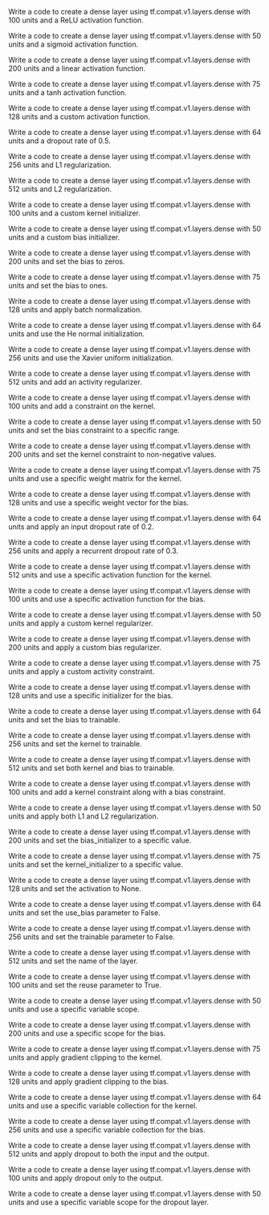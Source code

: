 Write a code to create a dense layer using tf.compat.v1.layers.dense with 100 units and a ReLU activation function.

Write a code to create a dense layer using tf.compat.v1.layers.dense with 50 units and a sigmoid activation function.

Write a code to create a dense layer using tf.compat.v1.layers.dense with 200 units and a linear activation function.

Write a code to create a dense layer using tf.compat.v1.layers.dense with 75 units and a tanh activation function.

Write a code to create a dense layer using tf.compat.v1.layers.dense with 128 units and a custom activation function.

Write a code to create a dense layer using tf.compat.v1.layers.dense with 64 units and a dropout rate of 0.5.

Write a code to create a dense layer using tf.compat.v1.layers.dense with 256 units and L1 regularization.

Write a code to create a dense layer using tf.compat.v1.layers.dense with 512 units and L2 regularization.

Write a code to create a dense layer using tf.compat.v1.layers.dense with 100 units and a custom kernel initializer.

Write a code to create a dense layer using tf.compat.v1.layers.dense with 50 units and a custom bias initializer.

Write a code to create a dense layer using tf.compat.v1.layers.dense with 200 units and set the bias to zeros.

Write a code to create a dense layer using tf.compat.v1.layers.dense with 75 units and set the bias to ones.

Write a code to create a dense layer using tf.compat.v1.layers.dense with 128 units and apply batch normalization.

Write a code to create a dense layer using tf.compat.v1.layers.dense with 64 units and use the He normal initialization.

Write a code to create a dense layer using tf.compat.v1.layers.dense with 256 units and use the Xavier uniform initialization.

Write a code to create a dense layer using tf.compat.v1.layers.dense with 512 units and add an activity regularizer.

Write a code to create a dense layer using tf.compat.v1.layers.dense with 100 units and add a constraint on the kernel.

Write a code to create a dense layer using tf.compat.v1.layers.dense with 50 units and set the bias constraint to a specific range.

Write a code to create a dense layer using tf.compat.v1.layers.dense with 200 units and set the kernel constraint to non-negative values.

Write a code to create a dense layer using tf.compat.v1.layers.dense with 75 units and use a specific weight matrix for the kernel.

Write a code to create a dense layer using tf.compat.v1.layers.dense with 128 units and use a specific weight vector for the bias.

Write a code to create a dense layer using tf.compat.v1.layers.dense with 64 units and apply an input dropout rate of 0.2.

Write a code to create a dense layer using tf.compat.v1.layers.dense with 256 units and apply a recurrent dropout rate of 0.3.

Write a code to create a dense layer using tf.compat.v1.layers.dense with 512 units and use a specific activation function for the kernel.

Write a code to create a dense layer using tf.compat.v1.layers.dense with 100 units and use a specific activation function for the bias.

Write a code to create a dense layer using tf.compat.v1.layers.dense with 50 units and apply a custom kernel regularizer.

Write a code to create a dense layer using tf.compat.v1.layers.dense with 200 units and apply a custom bias regularizer.

Write a code to create a dense layer using tf.compat.v1.layers.dense with 75 units and apply a custom activity constraint.

Write a code to create a dense layer using tf.compat.v1.layers.dense with 128 units and use a specific initializer for the bias.

Write a code to create a dense layer using tf.compat.v1.layers.dense with 64 units and set the bias to trainable.

Write a code to create a dense layer using tf.compat.v1.layers.dense with 256 units and set the kernel to trainable.

Write a code to create a dense layer using tf.compat.v1.layers.dense with 512 units and set both kernel and bias to trainable.

Write a code to create a dense layer using tf.compat.v1.layers.dense with 100 units and add a kernel constraint along with a bias constraint.

Write a code to create a dense layer using tf.compat.v1.layers.dense with 50 units and apply both L1 and L2 regularization.

Write a code to create a dense layer using tf.compat.v1.layers.dense with 200 units and set the bias_initializer to a specific value.

Write a code to create a dense layer using tf.compat.v1.layers.dense with 75 units and set the kernel_initializer to a specific value.

Write a code to create a dense layer using tf.compat.v1.layers.dense with 128 units and set the activation to None.

Write a code to create a dense layer using tf.compat.v1.layers.dense with 64 units and set the use_bias parameter to False.

Write a code to create a dense layer using tf.compat.v1.layers.dense with 256 units and set the trainable parameter to False.

Write a code to create a dense layer using tf.compat.v1.layers.dense with 512 units and set the name of the layer.

Write a code to create a dense layer using tf.compat.v1.layers.dense with 100 units and set the reuse parameter to True.

Write a code to create a dense layer using tf.compat.v1.layers.dense with 50 units and use a specific variable scope.

Write a code to create a dense layer using tf.compat.v1.layers.dense with 200 units and use a specific scope for the bias.

Write a code to create a dense layer using tf.compat.v1.layers.dense with 75 units and apply gradient clipping to the kernel.

Write a code to create a dense layer using tf.compat.v1.layers.dense with 128 units and apply gradient clipping to the bias.

Write a code to create a dense layer using tf.compat.v1.layers.dense with 64 units and use a specific variable collection for the kernel.

Write a code to create a dense layer using tf.compat.v1.layers.dense with 256 units and use a specific variable collection for the bias.

Write a code to create a dense layer using tf.compat.v1.layers.dense with 512 units and apply dropout to both the input and the output.

Write a code to create a dense layer using tf.compat.v1.layers.dense with 100 units and apply dropout only to the output.

Write a code to create a dense layer using tf.compat.v1.layers.dense with 50 units and use a specific variable scope for the dropout layer.